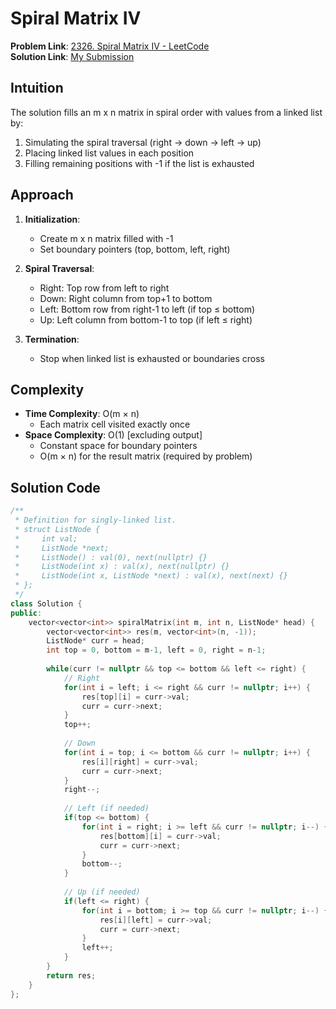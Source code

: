# Spiral Matrix IV

**Problem Link**: [2326. Spiral Matrix IV - LeetCode](https://leetcode.com/problems/spiral-matrix-iv/)  
**Solution Link**: [My Submission](https://leetcode.com/problems/spiral-matrix-iv/submissions/1633067033)

## Intuition
The solution fills an m x n matrix in spiral order with values from a linked list by:
1. Simulating the spiral traversal (right → down → left → up)
2. Placing linked list values in each position
3. Filling remaining positions with -1 if the list is exhausted

## Approach
1. **Initialization**:
   - Create m x n matrix filled with -1
   - Set boundary pointers (top, bottom, left, right)

2. **Spiral Traversal**:
   - Right: Top row from left to right
   - Down: Right column from top+1 to bottom
   - Left: Bottom row from right-1 to left (if top ≤ bottom)
   - Up: Left column from bottom-1 to top (if left ≤ right)

3. **Termination**:
   - Stop when linked list is exhausted or boundaries cross

## Complexity
- **Time Complexity**: O(m × n)  
  - Each matrix cell visited exactly once
- **Space Complexity**: O(1) [excluding output]  
  - Constant space for boundary pointers
  - O(m × n) for the result matrix (required by problem)

## Solution Code
```cpp
/**
 * Definition for singly-linked list.
 * struct ListNode {
 *     int val;
 *     ListNode *next;
 *     ListNode() : val(0), next(nullptr) {}
 *     ListNode(int x) : val(x), next(nullptr) {}
 *     ListNode(int x, ListNode *next) : val(x), next(next) {}
 * };
 */
class Solution {
public:
    vector<vector<int>> spiralMatrix(int m, int n, ListNode* head) {
        vector<vector<int>> res(m, vector<int>(n, -1));
        ListNode* curr = head;
        int top = 0, bottom = m-1, left = 0, right = n-1;
        
        while(curr != nullptr && top <= bottom && left <= right) {
            // Right
            for(int i = left; i <= right && curr != nullptr; i++) {
                res[top][i] = curr->val;
                curr = curr->next;
            }
            top++;
            
            // Down
            for(int i = top; i <= bottom && curr != nullptr; i++) {
                res[i][right] = curr->val;
                curr = curr->next;
            }
            right--;
            
            // Left (if needed)
            if(top <= bottom) {
                for(int i = right; i >= left && curr != nullptr; i--) {
                    res[bottom][i] = curr->val;
                    curr = curr->next;
                }
                bottom--;
            }
            
            // Up (if needed)
            if(left <= right) {
                for(int i = bottom; i >= top && curr != nullptr; i--) {
                    res[i][left] = curr->val;
                    curr = curr->next;
                }
                left++;
            }
        }
        return res;
    }
};

